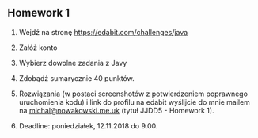 ## Homework 1

1. Wejdź na stronę https://edabit.com/challenges/java

2. Załóż konto 

3. Wybierz dowolne zadania z Javy

4. Zdobądź sumarycznie 40 punktów. 

5. Rozwiązania (w postaci screenshotów z potwierdzeniem poprawnego uruchomienia kodu) i link do profilu na edabit wyślijcie do mnie mailem na michal@nowakowski.me.uk (tytuł JJDD5 - Homework 1).

6. Deadline: poniedziałek, 12.11.2018 do 9.00.
